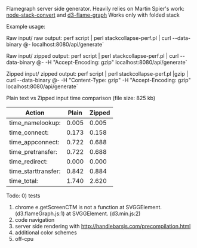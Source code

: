 Flamegraph server side generator. Heavily relies on Martin Spier's work: [node-stack-convert](https://github.com/spiermar/node-stack-convert) and [d3-flame-graph](https://github.com/spiermar/d3-flame-graph)
Works only with folded stack

Example usage: 

Raw input/ raw output: 
perf script | perl stackcollapse-perf.pl | curl --data-binary @- localhost:8080/api/generate`

Raw input/ zipped output: 
perf script | perl stackcollapse-perf.pl | curl --data-binary @- -H "Accept-Encoding: gzip" localhost:8080/api/generate`

Zipped input/ zipped output:
perf script | perl stackcollapse-perf.pl |gzip | curl --data-binary @- -H "Content-Type: gzip" -H "Accept-Encoding: gzip" localhost:8080/api/generate`

Plain text vs Zipped input time comparison (file size: 825 kb)

|Action              | Plain      | Zipped     |
---------------------|------------|-------------
|time_namelookup:    |0.005       | 0.005      |
|time_connect:       |0.173       | 0.158      |
|time_appconnect:    |0.722       | 0.688      |
|time_pretransfer:   |0.722       | 0.688      |
|time_redirect:      |0.000       | 0.000      |
|time_starttransfer: |0.842       | 0.884      |
|time_total:         |1.740       | 2.620      |
                 

Todo: 
0) tests
1) chrome e.getScreenCTM is not a function
    at SVGGElement.<anonymous> (d3.flameGraph.js:1)
    at SVGGElement.<anonymous> (d3.min.js:2)
2) code navigation
3) server side rendering with http://handlebarsjs.com/precompilation.html
4) additional color schemes
5) off-cpu
